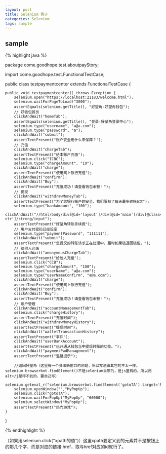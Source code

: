 ```yaml
---
layout: post
title: Selenium 例子
categories: Selenium
tags: sample
---
```


## sample

{% highlight java %}

package come.goodhope.test.aboutpayStory;

import come.goodhope.test.FunctionalTestCase;

public class testpaymentcenter extends FunctionalTestCase {

    public void testpaymentcenter() throws Exception {
        selenium.open("https://localhost:21103/welcome.html");
        selenium.waitForPageToLoad("3000");
        assertEquals(selenium.getTitle(), "好望角-好望角钱包");
        // 好钱包首页
        clickAndWait("homeTab");
        assertEquals(selenium.getTitle(), "登录-好望角登录中心");
        selenium.type("username", "a@a.com");
        selenium.type("password", "a");
        clickAndWait("submit");
        assertTextPresent("账户安全用什么来保障？");
        // 充值
        clickAndWait("chargeTab");
        assertTextPresent("给本账户充值");
        selenium.click("ICBC");
        selenium.type("chargeAmount", "10");
        clickAndWait("charge");
        assertTextPresent("使用网上银行充值");
        clickAndWait("confirm");
        clickAndWait("Buy");
        assertTextPresent("充值成功！请查看钱包余额！");
        // 提现
        clickAndWait("withdrawMoneyTab");
        assertTextPresent("为了您银行帐户的安全，我们限制了每天最多转帐6次");
        selenium.type("bankAmount", "100");
        clickAndWait("//html/body/div[@id='layout']/div[@id='main']/div[@class='nlist']/form/div[@class='clr ctr']/strong/input");
        assertTextPresent("好望角转账手续费");
        // 用户支付密码已经设定
        selenium.type("paymentPassword", "111111");
        clickAndWait("submit");
        assertTextPresent("您提交的转账请求正在处理中，届时如果钱退回钱包，");
        // 给他人充值
        clickAndWait("anonymousChargeTab");
        assertTextPresent("给他人充值");
        selenium.click("CCB");
        selenium.type("chargeAmount", "100");
        selenium.type("userName", "a@a.com");
        selenium.type("userNameConfirm", "a@a.com");
        clickAndWait("charge");
        assertTextPresent("使用网上银行充值");
        clickAndWait("confirm");
        clickAndWait("Buy");
        assertTextPresent("充值成功！请查看钱包余额！");
        // 账户管理
        clickAndWait("accountManagementTab");
        selenium.click("chargeHistory");
        assertTextPresent("充值时间");
        clickAndWait("withdrawMoneyHistory");
        assertTextPresent("提现时间");
        clickAndWait("walletTransactionHistory");
        assertTextPresent("事件");
        clickAndWait("userBankAccount");
        assertTextPresent("已开通从钱包当中提现转账的功能。");
        clickAndWait("paymentPwdManagement");
        assertTextPresent("温馨提示");

        //返回好望角（这里有一个弹出新窗口的问题，所以写法跟其它的不太一样，selenium.browserbot.findElement()不是selenium自带的，是js里有的，所以用alt+/j是得不到的，要自己写）
        selenium.geteval_r("selenium.browserbot.findElement('gotoTA').target='MyPopUp'");
        selenium.openWindow("","MyPopUp");
        selenium.click("gotoTA");
        selenium.waitForPopUp("MyPopUp", "60000");
        selenium.selectWindow("MyPopUp");
        assertTextPresent("热门游戏");
    }
}

{% endhighlight %}

（如果用selenium.click("xpath的值")）这里xpath要定义到的元素并不是按钮上的那几个字，而是对应的链接:href，取与href对应的id就行了。



